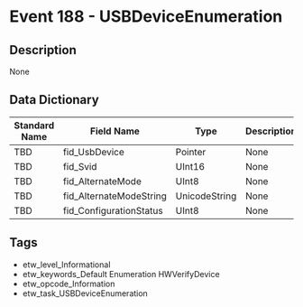 # Event 188 - USBDeviceEnumeration

## Description
None

## Data Dictionary
|Standard Name|Field Name|Type|Description|Sample Value|
|---|---|---|---|---|
|TBD|fid_UsbDevice|Pointer|None|`None`|
|TBD|fid_Svid|UInt16|None|`None`|
|TBD|fid_AlternateMode|UInt8|None|`None`|
|TBD|fid_AlternateModeString|UnicodeString|None|`None`|
|TBD|fid_ConfigurationStatus|UInt8|None|`None`|

## Tags
* etw_level_Informational
* etw_keywords_Default Enumeration HWVerifyDevice
* etw_opcode_Information
* etw_task_USBDeviceEnumeration